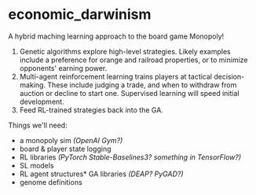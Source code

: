 # economic_darwinism

A hybrid maching learning approach to the board game Monopoly!

1. Genetic algorithms explore high-level strategies. Likely examples include a preference for orange and railroad properties, or to minimize opponents' earning power.
2. Multi-agent reinforcement learning trains players at tactical decision-making. These include judging a trade, and when to withdraw from auction or decline to start one. Supervised learning will speed initial development.
3. Feed RL-trained strategies back into the GA.

Things we'll need:
* a monopoly sim *(OpenAI Gym?)*
* board & player state logging
* RL libraries *(PyTorch Stable-Baselines3? something in TensorFlow?)*
* SL models
* RL agent structures* GA libraries *(DEAP? PyGAD?)*
* genome definitions
